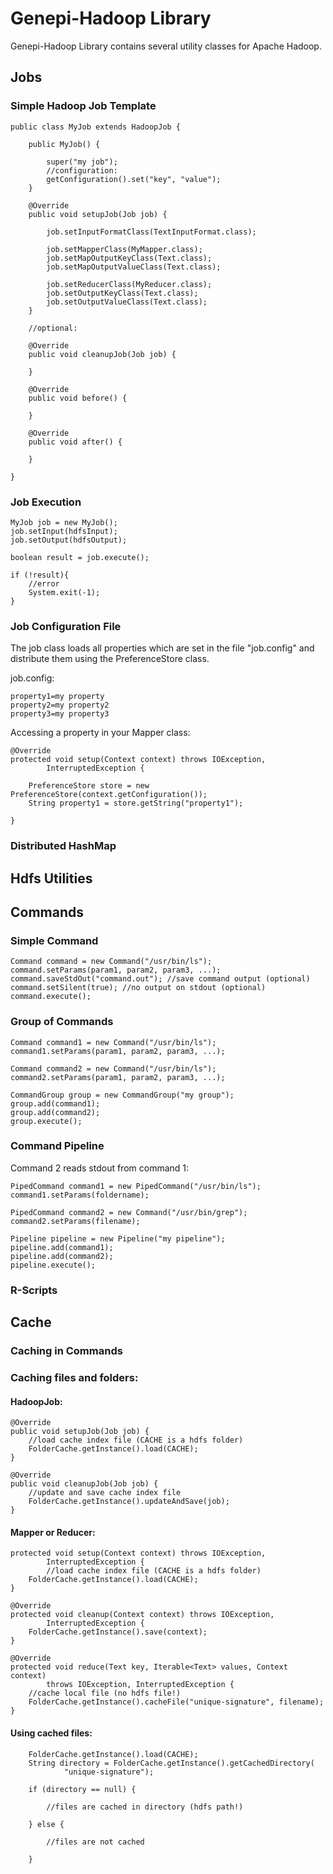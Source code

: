 # Genepi-Hadoop Library

Genepi-Hadoop Library contains several utility classes for Apache Hadoop.

## Jobs

### Simple Hadoop Job Template

	public class MyJob extends HadoopJob {
	
		public MyJob() {
	
			super("my job");
			//configuration:
			getConfiguration().set("key", "value");
		}
	
		@Override
		public void setupJob(Job job) {
	
			job.setInputFormatClass(TextInputFormat.class);
	
			job.setMapperClass(MyMapper.class);
			job.setMapOutputKeyClass(Text.class);
			job.setMapOutputValueClass(Text.class);
	
			job.setReducerClass(MyReducer.class);
			job.setOutputKeyClass(Text.class);
			job.setOutputValueClass(Text.class);
		}
	
	    //optional:

		@Override
		public void cleanupJob(Job job) {
	
		}
	
		@Override
		public void before() {
		
		}
	
		@Override
		public void after() {
		
		}
	
	}

### Job Execution

	MyJob job = new MyJob();
	job.setInput(hdfsInput);
	job.setOutput(hdfsOutput);

	boolean result = job.execute();

	if (!result){
		//error
		System.exit(-1);
	}

### Job Configuration File

The job class loads all properties which are set in the file "job.config" and distribute them using the PreferenceStore class.

job.config:

	property1=my property
	property2=my property2
	property3=my property3

Accessing a property in your Mapper class:

	@Override
	protected void setup(Context context) throws IOException,
			InterruptedException {

		PreferenceStore store = new PreferenceStore(context.getConfiguration());
		String property1 = store.getString("property1");
		
	}



### Distributed HashMap


## Hdfs Utilities

## Commands

### Simple Command

	Command command = new Command("/usr/bin/ls");
	command.setParams(param1, param2, param3, ...);
	command.saveStdOut("command.out"); //save command output (optional)
	command.setSilent(true); //no output on stdout (optional)
	command.execute();

### Group of Commands

	Command command1 = new Command("/usr/bin/ls");
	command1.setParams(param1, param2, param3, ...);

	Command command2 = new Command("/usr/bin/ls");
	command2.setParams(param1, param2, param3, ...);
	
	CommandGroup group = new CommandGroup("my group");
	group.add(command1);
	group.add(command2);
	group.execute();


### Command Pipeline

Command 2 reads stdout from command 1:

	PipedCommand command1 = new PipedCommand("/usr/bin/ls");
	command1.setParams(foldername);

	PipedCommand command2 = new Command("/usr/bin/grep");
	command2.setParams(filename);
	
	Pipeline pipeline = new Pipeline("my pipeline");
	pipeline.add(command1);
	pipeline.add(command2);
	pipeline.execute();


### R-Scripts


## Cache

### Caching in Commands


### Caching files and folders:


#### HadoopJob:

	@Override
	public void setupJob(Job job) {
		//load cache index file (CACHE is a hdfs folder)
		FolderCache.getInstance().load(CACHE);
	}

	@Override
	public void cleanupJob(Job job) {
		//update and save cache index file
		FolderCache.getInstance().updateAndSave(job);
	}


#### Mapper or Reducer:

	protected void setup(Context context) throws IOException,
			InterruptedException {
			//load cache index file (CACHE is a hdfs folder)
		FolderCache.getInstance().load(CACHE);
	}

	@Override
	protected void cleanup(Context context) throws IOException,
			InterruptedException {
		FolderCache.getInstance().save(context);
	}

	@Override
	protected void reduce(Text key, Iterable<Text> values, Context context)
			throws IOException, InterruptedException {
		//cache local file (no hdfs file!)
		FolderCache.getInstance().cacheFile("unique-signature", filename);
	}


#### Using cached files:

		FolderCache.getInstance().load(CACHE);
		String directory = FolderCache.getInstance().getCachedDirectory(
				"unique-signature");

		if (directory == null) {

			//files are cached in directory (hdfs path!)

		} else {

			//files are not cached

		}
